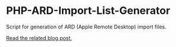 PHP-ARD-Import-List-Generator
=============================

Script for generation of ARD (Apple Remote Desktop) import files.

[Read the related blog post.](http://errorfreeit.com.au/blog/2014/3/29/php-apple-remote-desktop-import-list-generator "Error-free IT")
